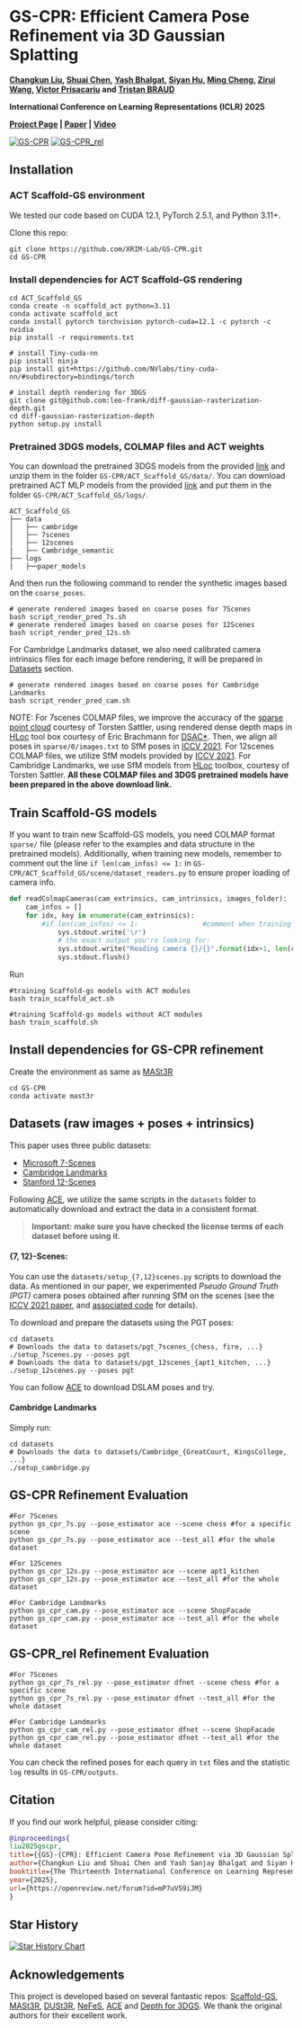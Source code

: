 # GS-CPR: Efficient Camera Pose Refinement via 3D Gaussian Splatting
**[Changkun Liu](https://lck666666.github.io/),
[Shuai Chen](https://scholar.google.com/citations?user=c0xTh_YAAAAJ&hl=en), 
[Yash Bhalgat](https://scholar.google.com/citations?user=q0VSEHYAAAAJ&hl=en),
[Siyan Hu](https://scholar.google.com/citations?user=S56rLU4AAAAJ&hl=en), 
[Ming Cheng](https://scholar.google.com/citations?user=MPyUxv4AAAAJ&hl=en),
[Zirui Wang](https://scholar.google.com/citations?user=zCBKqa8AAAAJ&hl=en), 
[Victor Prisacariu](https://scholar.google.com/citations?user=GmWA-LoAAAAJ&hl=en) 
and [Tristan BRAUD](https://scholar.google.com/citations?user=ZOZtoQUAAAAJ&hl=en)**

**International Conference on Learning Representations (ICLR) 2025**

**[Project Page](https://xrim-lab.github.io/GS-CPR/) | [Paper](https://openreview.net/forum?id=mP7uV59iJM) | [Video](https://youtu.be/9xhcpLLu7Kg)**

[![GS-CPR](framework_imgs/Method.jpg)](https://openreview.net/forum?id=mP7uV59iJM)
[![GS-CPR_rel](framework_imgs/Method_rel.jpg)](https://openreview.net/forum?id=mP7uV59iJM)

## Installation
### ACT Scaffold-GS environment
We tested our code based on CUDA 12.1, PyTorch 2.5.1, and Python 3.11+.

Clone this repo:

```
git clone https://github.com/XRIM-Lab/GS-CPR.git
cd GS-CPR
```
### Install dependencies for ACT Scaffold-GS rendering

```
cd ACT_Scaffold_GS
conda create -n scaffold_act python=3.11
conda activate scaffold_act
conda install pytorch torchvision pytorch-cuda=12.1 -c pytorch -c nvidia 
pip install -r requirements.txt

# install Tiny-cuda-nn
pip install ninja
pip install git+https://github.com/NVlabs/tiny-cuda-nn/#subdirectory=bindings/torch

# install depth rendering for 3DGS
git clone git@github.com:leo-frank/diff-gaussian-rasterization-depth.git
cd diff-gaussian-rasterization-depth
python setup.py install
```

### Pretrained 3DGS models, COLMAP files and ACT weights
You can download the pretrained 3DGS models from the provided [link](https://hkustconnect-my.sharepoint.com/:f:/g/personal/cliudg_connect_ust_hk/ElfOnz0vRm9Ot6j47CDzFaoBJrGKoqKGLfb6xYSuMwf7WQ?e=Rrc98i) and unzip them in the folder `GS-CPR/ACT_Scaffold_GS/data/`. You can download pretrained ACT MLP models from the provided [link](https://hkustconnect-my.sharepoint.com/:f:/g/personal/cliudg_connect_ust_hk/ElfOnz0vRm9Ot6j47CDzFaoBJrGKoqKGLfb6xYSuMwf7WQ?e=Rrc98i) and put them in the folder `GS-CPR/ACT_Scaffold_GS/logs/`.
```
ACT_Scaffold_GS
├── data
│   ├── cambridge
│   ├── 7scenes
│   ├── 12scenes
|   ├── Cambridge_semantic
├── logs
|   ├──paper_models
```


And then run the following command to render the synthetic images based on the `coarse_poses`.
```
# generate rendered images based on coarse poses for 7Scenes
bash script_render_pred_7s.sh
# generate rendered images based on coarse poses for 12Scenes
bash script_render_pred_12s.sh
```

For Cambridge Landmarks dataset, we also need calibrated camera intrinsics files for each image before rendering, it will be prepared in [Datasets](#datasets-raw-images--poses--intrinsics) section.
```
# generate rendered images based on coarse poses for Cambridge Landmarks
bash script_render_pred_cam.sh
```

NOTE: For 7scenes COLMAP files, we improve the accuracy of the [sparse point cloud](https://github.com/cvg/Hierarchical-Localization/tree/master/hloc/pipelines/7Scenes) courtesy of Torsten Sattler, using rendered dense depth maps in [HLoc](https://github.com/cvg/Hierarchical-Localization/tree/master/hloc/pipelines/7Scenes) tool box courtesy of Eric Brachmann for [DSAC*](https://github.com/vislearn/dsacstar). Then, we align all poses in `sparse/0/images.txt` to SfM poses in [ICCV 2021](https://github.com/tsattler/visloc_pseudo_gt_limitations). For 12scenes COLMAP files, we utilize SfM models provided by [ICCV 2021](https://github.com/tsattler/visloc_pseudo_gt_limitations). For Cambridge Landmarks, we use SfM models from [HLoc](https://github.com/cvg/Hierarchical-Localization/tree/master/hloc/pipelines/Cambridge) toolbox, courtesy of Torsten Sattler. **All these COLMAP files and 3DGS pretrained models have been prepared in the above download link.**

## Train Scaffold-GS models

If you want to train new Scaffold-GS models, you need COLMAP format `sparse/` file (please refer to the examples and data structure in the pretrained models). Additionally, when training new models, remember to comment out the line `if len(cam_infos) <= 1:` in `GS-CPR/ACT_Scaffold_GS/scene/dataset_readers.py` to ensure proper loading of camera info.
```python
def readColmapCameras(cam_extrinsics, cam_intrinsics, images_folder):
    cam_infos = []
    for idx, key in enumerate(cam_extrinsics):
        #if len(cam_infos) <= 1:                #comment when training new 3DGS models
            sys.stdout.write('\r')
            # the exact output you're looking for:
            sys.stdout.write("Reading camera {}/{}".format(idx+1, len(cam_extrinsics)))
            sys.stdout.flush()
```

Run
```
#training Scaffold-gs models with ACT modules
bash train_scaffold_act.sh

#training Scaffold-gs models without ACT modules
bash train_scaffold.sh
```

## Install dependencies for GS-CPR refinement
Create the environment as same as [MASt3R](https://github.com/naver/mast3r#demo)
```
cd GS-CPR
conda activate mast3r
```

## Datasets (raw images + poses + intrinsics)
This paper uses three public datasets:
- [Microsoft 7-Scenes](https://www.microsoft.com/en-us/research/project/rgb-d-dataset-7-scenes/)
- [Cambridge Landmarks](https://www.repository.cam.ac.uk/handle/1810/251342/)
- [Stanford 12-Scenes](https://graphics.stanford.edu/projects/reloc/)

Following [ACE](https://github.com/nianticlabs/ace), we utilize the same scripts in the `datasets` folder to automatically download and extract the data in a consistent format.

> **Important: make sure you have checked the license terms of each dataset before using it.**

#### {7, 12}-Scenes:

You can use the `datasets/setup_{7,12}scenes.py` scripts to download the data.
As mentioned in our paper, we experimented _Pseudo Ground Truth (PGT)_ camera poses obtained after running SfM on the scenes (see the [ICCV 2021 paper](https://openaccess.thecvf.com/content/ICCV2021/html/Brachmann_On_the_Limits_of_Pseudo_Ground_Truth_in_Visual_Camera_ICCV_2021_paper.html),
and [associated code](https://github.com/tsattler/visloc_pseudo_gt_limitations/) for details).

To download and prepare the datasets using the PGT poses:

```shell
cd datasets
# Downloads the data to datasets/pgt_7scenes_{chess, fire, ...}
./setup_7scenes.py --poses pgt
# Downloads the data to datasets/pgt_12scenes_{apt1_kitchen, ...}
./setup_12scenes.py --poses pgt
``` 
You can follow [ACE](https://github.com/nianticlabs/ace) to download DSLAM poses and try.

#### Cambridge Landmarks

Simply run:

```shell
cd datasets
# Downloads the data to datasets/Cambridge_{GreatCourt, KingsCollege, ...}
./setup_cambridge.py
```

## GS-CPR Refinement Evaluation
```
#For 7Scenes
python gs_cpr_7s.py --pose_estimator ace --scene chess #for a specific scene
python gs_cpr_7s.py --pose_estimator ace --test_all #for the whole dataset

#For 12Scenes
python gs_cpr_12s.py --pose_estimator ace --scene apt1_kitchen
python gs_cpr_12s.py --pose_estimator ace --test_all #for the whole dataset

#For Cambridge Landmarks
python gs_cpr_cam.py --pose_estimator ace --scene ShopFacade
python gs_cpr_cam.py --pose_estimator ace --test_all #for the whole dataset
```

## GS-CPR_rel Refinement Evaluation
```
#For 7Scenes
python gs_cpr_7s_rel.py --pose_estimator dfnet --scene chess #for a specific scene
python gs_cpr_7s_rel.py --pose_estimator dfnet --test_all #for the whole dataset

#For Cambridge Landmarks
python gs_cpr_cam_rel.py --pose_estimator dfnet --scene ShopFacade
python gs_cpr_cam_rel.py --pose_estimator dfnet --test_all #for the whole dataset
```

You can check the refined poses for each query in `txt` files and the statistic `log` results in `GS-CPR/outputs`.
## Citation
If you find our work helpful, please consider citing:

```bibtex
@inproceedings{
liu2025gscpr,
title={{GS}-{CPR}: Efficient Camera Pose Refinement via 3D Gaussian Splatting},
author={Changkun Liu and Shuai Chen and Yash Sanjay Bhalgat and Siyan HU and Ming Cheng and Zirui Wang and Victor Adrian Prisacariu and Tristan Braud},
booktitle={The Thirteenth International Conference on Learning Representations},
year={2025},
url={https://openreview.net/forum?id=mP7uV59iJM}
}
```
## Star History

[![Star History Chart](https://api.star-history.com/svg?repos=XRIM-Lab/GS-CPR&type=Timeline)](https://www.star-history.com/#XRIM-Lab/GS-CPR&Timeline)

## Acknowledgements
This project is developed based on several fantastic repos: [Scaffold-GS](https://github.com/city-super/Scaffold-GS), [MASt3R](https://github.com/naver/mast3r), [DUSt3R](https://github.com/naver/dust3r), [NeFeS](https://github.com/ActiveVisionLab/NeFeS), [ACE](https://github.com/nianticlabs/ace) and [Depth for 3DGS](https://github.com/leo-frank/diff-gaussian-rasterization-depth). We thank the original authors for their excellent work.
